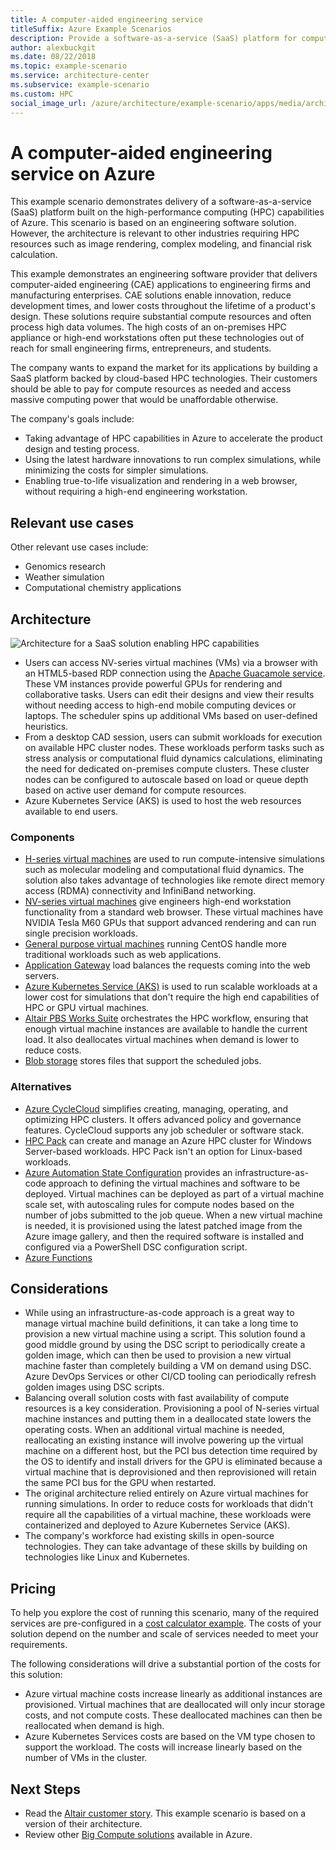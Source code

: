 ```yaml
---
title: A computer-aided engineering service
titleSuffix: Azure Example Scenarios
description: Provide a software-as-a-service (SaaS) platform for computer-aided engineering (CAE) on Azure.
author: alexbuckgit
ms.date: 08/22/2018
ms.topic: example-scenario
ms.service: architecture-center
ms.subservice: example-scenario
ms.custom: HPC
social_image_url: /azure/architecture/example-scenario/apps/media/architecture-hpc-saas.png
---
```


# A computer-aided engineering service on Azure

This example scenario demonstrates delivery of a software-as-a-service (SaaS) platform built on the high-performance computing (HPC) capabilities of Azure. This scenario is based on an engineering software solution. However, the architecture is relevant to other industries requiring HPC resources such as image rendering, complex modeling, and financial risk calculation.

This example demonstrates an engineering software provider that delivers computer-aided engineering (CAE) applications to engineering firms and manufacturing enterprises. CAE solutions enable innovation, reduce development times, and lower costs throughout the lifetime of a product's design. These solutions require substantial compute resources and often process high data volumes. The high costs of an on-premises HPC appliance or high-end workstations often put these technologies out of reach for small engineering firms, entrepreneurs, and students.

The company wants to expand the market for its applications by building a SaaS platform backed by cloud-based HPC technologies. Their customers should be able to pay for compute resources as needed and access massive computing power that would be unaffordable otherwise.

The company's goals include:

- Taking advantage of HPC capabilities in Azure to accelerate the product design and testing process.
- Using the latest hardware innovations to run complex simulations, while minimizing the costs for simpler simulations.
- Enabling true-to-life visualization and rendering in a web browser, without requiring a high-end engineering workstation.

## Relevant use cases

Other relevant use cases include:

- Genomics research
- Weather simulation
- Computational chemistry applications

## Architecture

![Architecture for a SaaS solution enabling HPC capabilities][architecture]

- Users can access NV-series virtual machines (VMs) via a browser with an HTML5-based RDP connection using the [Apache Guacamole service](https://guacamole.apache.org/). These VM instances provide powerful GPUs for rendering and collaborative tasks. Users can edit their designs and view their results without needing access to high-end mobile computing devices or laptops. The scheduler spins up additional VMs based on user-defined heuristics.
- From a desktop CAD session, users can submit workloads for execution on available HPC cluster nodes. These workloads perform tasks such as stress analysis or computational fluid dynamics calculations, eliminating the need for dedicated on-premises compute clusters. These cluster nodes can be configured to autoscale based on load or queue depth based on active user demand for compute resources.
- Azure Kubernetes Service (AKS) is used to host the web resources available to end users.

### Components

- [H-series virtual machines](/azure/virtual-machines/linux/sizes-hpc) are used to run compute-intensive simulations such as molecular modeling and computational fluid dynamics. The solution also takes advantage of technologies like remote direct memory access (RDMA) connectivity and InfiniBand networking.
- [NV-series virtual machines](/azure/virtual-machines/windows/sizes-gpu) give engineers high-end workstation functionality from a standard web browser. These virtual machines have NVIDIA Tesla M60 GPUs that support advanced rendering and can run single precision workloads.
- [General purpose virtual machines](/azure/virtual-machines/linux/sizes-general) running CentOS handle more traditional workloads such as web applications.
- [Application Gateway](/azure/application-gateway/overview) load balances the requests coming into the web servers.
- [Azure Kubernetes Service (AKS)](/azure/aks/intro-kubernetes) is used to run scalable workloads at a lower cost for simulations that don't require the high end capabilities of HPC or GPU virtual machines.
- [Altair PBS Works Suite](https://www.pbsworks.com/PBSProduct.aspx?n=PBS-Works-Suite&c=Overview-and-Capabilities) orchestrates the HPC workflow, ensuring that enough virtual machine instances are available to handle the current load. It also deallocates virtual machines when demand is lower to reduce costs.
- [Blob storage](/azure/storage/blobs/storage-blobs-introduction) stores files that support the scheduled jobs.

### Alternatives

- [Azure CycleCloud](/azure/cyclecloud/overview) simplifies creating, managing, operating, and optimizing HPC clusters. It offers advanced policy and governance features. CycleCloud supports any job scheduler or software stack.
- [HPC Pack](/azure/virtual-machines/windows/hpcpack-cluster-options) can create and manage an Azure HPC cluster for Windows Server-based workloads. HPC Pack isn't an option for Linux-based workloads.
- [Azure Automation State Configuration](/azure/automation/automation-dsc-overview) provides an infrastructure-as-code approach to defining the virtual machines and software to be deployed. Virtual machines can be deployed as part of a virtual machine scale set, with autoscaling rules for compute nodes based on the number of jobs submitted to the job queue. When a new virtual machine is needed, it is provisioned using the latest patched image from the Azure image gallery, and then the required software is installed and configured via a PowerShell DSC configuration script.
- [Azure Functions](/azure/azure-functions/functions-overview)

## Considerations

- While using an infrastructure-as-code approach is a great way to manage virtual machine build definitions, it can take a long time to provision a new virtual machine using a script. This solution found a good middle ground by using the DSC script to periodically create a golden image, which can then be used to provision a new virtual machine faster than completely building a VM on demand using DSC. Azure DevOps Services or other CI/CD tooling can periodically refresh golden images using DSC scripts.
- Balancing overall solution costs with fast availability of compute resources is a key consideration. Provisioning a pool of N-series virtual machine instances and putting them in a deallocated state lowers the operating costs. When an additional virtual machine is needed, reallocating an existing instance will involve powering up the virtual machine on a different host, but the PCI bus detection time required by the OS to identify and install drivers for the GPU is eliminated because a virtual machine that is deprovisioned and then reprovisioned will retain the same PCI bus for the GPU when restarted.
- The original architecture relied entirely on Azure virtual machines for running simulations. In order to reduce costs for workloads that didn't require all the capabilities of a virtual machine, these workloads were containerized and deployed to Azure Kubernetes Service (AKS).
- The company's workforce had existing skills in open-source technologies. They can take advantage of these skills by building on technologies like Linux and Kubernetes.

## Pricing

To help you explore the cost of running this scenario, many of the required services are pre-configured in a [cost calculator example][calculator]. The costs of your solution depend on the number and scale of services needed to meet your requirements.

The following considerations will drive a substantial portion of the costs for this solution:

- Azure virtual machine costs increase linearly as additional instances are provisioned. Virtual machines that are deallocated will only incur storage costs, and not compute costs. These deallocated machines can then be reallocated when demand is high.
- Azure Kubernetes Services costs are based on the VM type chosen to support the workload. The costs will increase linearly based on the number of VMs in the cluster.

## Next Steps

- Read the [Altair customer story][source-document]. This example scenario is based on a version of their architecture.
- Review other [Big Compute solutions](https://azure.microsoft.com/solutions/big-compute) available in Azure.

<!-- links -->
[architecture]: ./media/architecture-hpc-saas.png
[source-document]: https://customers.microsoft.com/story/altair-manufacturing-azure
[calculator]: https://azure.com/e/3cb9ccdc893f41ffbcdb00c328178ccf
